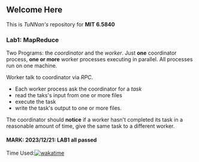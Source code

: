## Welcome Here
This is *TuNNan's* repository for **MIT 6.5840**
### Lab1: MapReduce

Two Programs: the *coordinator* and the *worker*.
Just **one** coordinator process, **one or more** worker processes executing in parallel. All processes run on one machine.

Worker talk to coordinator via *RPC*.

- Each worker process ask the coordinator for a *task*
- read the taks's input from one or more files
- execute the task
- write the task's output to one or more files.

The coordinator should **notice** if a worker hasn't completed its task in a reasonable amount of time, give the same task to a different worker.
#### MARK: 2023/12/21: LAB1 all passed 
Time Used:[![wakatime](https://wakatime.com/badge/user/b86b9fb4-9b8e-44ab-b86f-7428453fc563/project/018c6b6d-bdf5-40e0-8c09-1a2d4145a6fa.svg)](https://wakatime.com/badge/user/b86b9fb4-9b8e-44ab-b86f-7428453fc563/project/018c6b6d-bdf5-40e0-8c09-1a2d4145a6fa)
